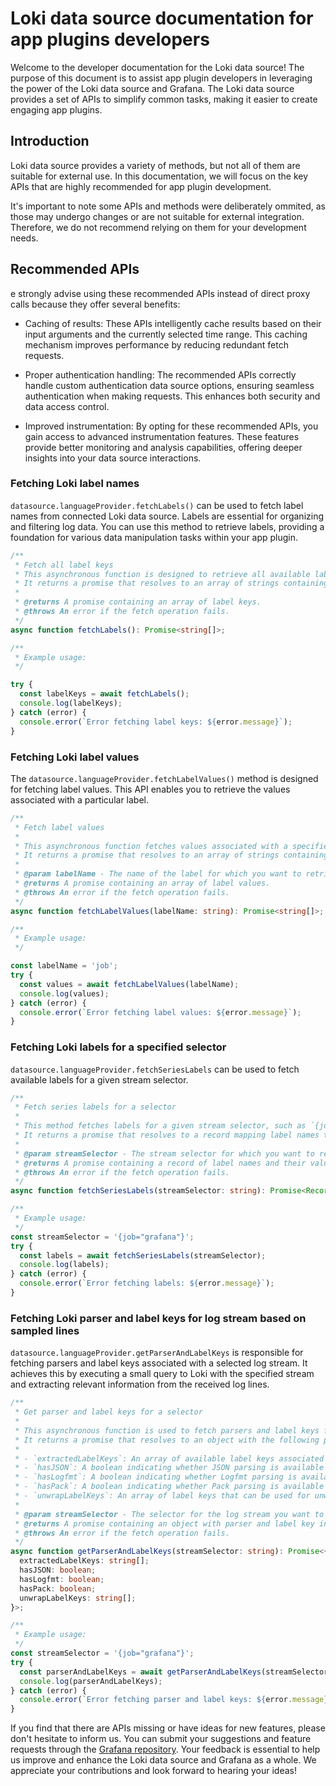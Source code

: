 # Loki data source documentation for app plugins developers

Welcome to the developer documentation for the Loki data source! The purpose of this document is to assist app plugin developers in leveraging the power of the Loki data source and Grafana. The Loki data source provides a set of APIs to simplify common tasks, making it easier to create engaging app plugins.

## Introduction

Loki data source provides a variety of methods, but not all of them are suitable for external use. In this documentation, we will focus on the key APIs that are highly recommended for app plugin development.

It's important to note some APIs and methods were deliberately ommited, as those may undergo changes or are not suitable for external integration. Therefore, we do not recommend relying on them for your development needs.

## Recommended APIs

e strongly advise using these recommended APIs instead of direct proxy calls because they offer several benefits:

- Caching of results: These APIs intelligently cache results based on their input arguments and the currently selected time range. This caching mechanism improves performance by reducing redundant fetch requests.

- Proper authentication handling: The recommended APIs correctly handle custom authentication data source options, ensuring seamless authentication when making requests. This enhances both security and data access control.

- Improved instrumentation: By opting for these recommended APIs, you gain access to advanced instrumentation features. These features provide better monitoring and analysis capabilities, offering deeper insights into your data source interactions.

### Fetching Loki label names

`datasource.languageProvider.fetchLabels()` can be used to fetch label names from connected Loki data source. Labels are essential for organizing and filtering log data. You can use this method to retrieve labels, providing a foundation for various data manipulation tasks within your app plugin.

```ts
/**
 * Fetch all label keys
 * This asynchronous function is designed to retrieve all available label keys from the data source.
 * It returns a promise that resolves to an array of strings containing the label keys.
 *
 * @returns A promise containing an array of label keys.
 * @throws An error if the fetch operation fails.
 */
async function fetchLabels(): Promise<string[]>;

/**
 * Example usage:
 */

try {
  const labelKeys = await fetchLabels();
  console.log(labelKeys);
} catch (error) {
  console.error(`Error fetching label keys: ${error.message}`);
}
```

### Fetching Loki label values

The `datasource.languageProvider.fetchLabelValues()` method is designed for fetching label values. This API enables you to retrieve the values associated with a particular label.

```ts
/**
 * Fetch label values
 *
 * This asynchronous function fetches values associated with a specified label name.
 * It returns a promise that resolves to an array of strings containing the label values.
 *
 * @param labelName - The name of the label for which you want to retrieve values.
 * @returns A promise containing an array of label values.
 * @throws An error if the fetch operation fails.
 */
async function fetchLabelValues(labelName: string): Promise<string[]>;

/**
 * Example usage:
 */

const labelName = 'job';
try {
  const values = await fetchLabelValues(labelName);
  console.log(values);
} catch (error) {
  console.error(`Error fetching label values: ${error.message}`);
}
```

### Fetching Loki labels for a specified selector

`datasource.languageProvider.fetchSeriesLabels` can be used to fetch available labels for a given stream selector.

```ts
/**
 * Fetch series labels for a selector
 *
 * This method fetches labels for a given stream selector, such as `{job="grafana"}`.
 * It returns a promise that resolves to a record mapping label names to their corresponding values.
 *
 * @param streamSelector - The stream selector for which you want to retrieve labels.
 * @returns A promise containing a record of label names and their values.
 * @throws An error if the fetch operation fails.
 */
async function fetchSeriesLabels(streamSelector: string): Promise<Record<string, string[]>>;

/**
 * Example usage:
 */
const streamSelector = '{job="grafana"}';
try {
  const labels = await fetchSeriesLabels(streamSelector);
  console.log(labels);
} catch (error) {
  console.error(`Error fetching labels: ${error.message}`);
}
```

### Fetching Loki parser and label keys for log stream based on sampled lines

`datasource.languageProvider.getParserAndLabelKeys` is responsible for fetching parsers and label keys associated with a selected log stream. It achieves this by executing a small query to Loki with the specified stream and extracting relevant information from the received log lines.

```ts
/**
 * Get parser and label keys for a selector
 *
 * This asynchronous function is used to fetch parsers and label keys for a selected log stream based on sampled lines.
 * It returns a promise that resolves to an object with the following properties:
 *
 * - `extractedLabelKeys`: An array of available label keys associated with the log stream.
 * - `hasJSON`: A boolean indicating whether JSON parsing is available for the stream.
 * - `hasLogfmt`: A boolean indicating whether Logfmt parsing is available for the stream.
 * - `hasPack`: A boolean indicating whether Pack parsing is available for the stream.
 * - `unwrapLabelKeys`: An array of label keys that can be used for unwrapping log data.
 *
 * @param streamSelector - The selector for the log stream you want to analyze.
 * @returns A promise containing an object with parser and label key information.
 * @throws An error if the fetch operation fails.
 */
async function getParserAndLabelKeys(streamSelector: string): Promise<{
  extractedLabelKeys: string[];
  hasJSON: boolean;
  hasLogfmt: boolean;
  hasPack: boolean;
  unwrapLabelKeys: string[];
}>;

/**
 * Example usage:
 */
const streamSelector = '{job="grafana"}';
try {
  const parserAndLabelKeys = await getParserAndLabelKeys(streamSelector);
  console.log(parserAndLabelKeys);
} catch (error) {
  console.error(`Error fetching parser and label keys: ${error.message}`);
}
```

If you find that there are APIs missing or have ideas for new features, please don't hesitate to inform us. You can submit your suggestions and feature requests through the [Grafana repository](https://github.com/grafana/grafana/issues/new?assignees=&labels=type%2Ffeature-request&projects=&template=1-feature_requests.md). Your feedback is essential to help us improve and enhance the Loki data source and Grafana as a whole. We appreciate your contributions and look forward to hearing your ideas!
